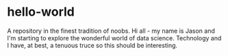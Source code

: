 # hello-world
A repository in the finest tradition of noobs.
Hi all - my name is Jason and I'm starting to explore the wonderful world of data science.
Technology and I have, at best, a tenuous truce so this should be interesting.
